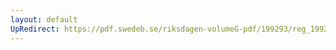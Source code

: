 ```yaml
---
layout: default
UpRedirect: https://pdf.swedeb.se/riksdagen-volumeG-pdf/199293/reg_199293/reg_199293_0234.pdf
---
```

